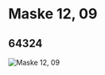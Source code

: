 # Maske 12,   09
## 64324
![Maske 12,   09](https://lc-www-live-s.legocdn.com/media/bricks/5/2/4537495.jpg)